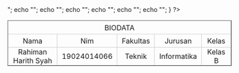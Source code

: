 <!DOCTYPE html>
<html lang="en">
<head>
    <meta charset="UTF-8">
    <meta http-equiv="X-UA-Compatible" content="IE=edge">
    <meta name="viewport" content="width=device-width, initial-scale=1.0">
    <title>Biodata</title>
</head>
<style>

      table {
    border-collapse: collapse;
        border-spacacing: 0;
        margin: 150px 0;
    }
      table th {
    border: 1px solid #aaa;
    width:500px;
    height:30px;
    }    
      table td{
    border: 1px solid #ccc;
    height: 30px;
    padding:0 10px;
    text-align: center;
    }
</style>
<body>
    <table border="1">
    <tr >
            <td colspan="5">BIODATA</td>
    </tr>
        <tr>
            <td>Nama</td>
            <td>Nim</td>
            <td>Fakultas</td>
            <td>Jurusan</td>
            <td>Kelas</td>
        </tr>
        <?php
            for ($i=0; $i < 10 ; $i++) { 
                echo "<tr>";
                echo "<td>Rahiman Harith Syah</td>";
                echo "<td>19024014066</td>";
                echo "<td>Teknik</td>";
                echo "<td>Informatika</td>";
                echo "<td>Kelas B</td>";
                echo "</tr>";
            }
        ?>
    </table>
</body>
</html>
